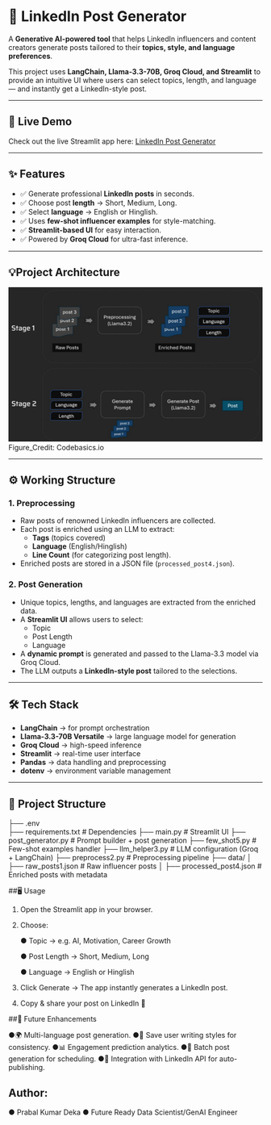 # 🚀 LinkedIn Post Generator  

A **Generative AI-powered tool** that helps LinkedIn influencers and content creators generate posts tailored to their **topics, style, and language preferences**.  

This project uses **LangChain, Llama-3.3-70B, Groq Cloud, and Streamlit** to provide an intuitive UI where users can select topics, length, and language — and instantly get a LinkedIn-style post.

---
## 🔗 Live Demo

Check out the live Streamlit app here: [LinkedIn Post Generator](https://linkedin-post-generator-hsbgnj9hjraguwgpp7encp.streamlit.app/)

---

## ✨ Features  

- ✅ Generate professional **LinkedIn posts** in seconds.  
- ✅ Choose post **length** → Short, Medium, Long.  
- ✅ Select **language** → English or Hinglish.  
- ✅ Uses **few-shot influencer examples** for style-matching.  
- ✅ **Streamlit-based UI** for easy interaction.  
- ✅ Powered by **Groq Cloud** for ultra-fast inference.  

---
## 💡Project Architecture

![Figure](https://github.com/prabalpkd/LinkedIn-Post-Generator/blob/main/Project%20Archtecture.png)
Figure_Credit: Codebasics.io

---

## ⚙️ Working Structure  

### **1. Preprocessing**  
- Raw posts of renowned LinkedIn influencers are collected.  
- Each post is enriched using an LLM to extract:  
  - **Tags** (topics covered)  
  - **Language** (English/Hinglish)  
  - **Line Count** (for categorizing post length).  
- Enriched posts are stored in a JSON file (`processed_post4.json`).  

### **2. Post Generation**  
- Unique topics, lengths, and languages are extracted from the enriched data.  
- A **Streamlit UI** allows users to select:  
  - Topic  
  - Post Length  
  - Language  
- A **dynamic prompt** is generated and passed to the Llama-3.3 model via Groq Cloud.  
- The LLM outputs a **LinkedIn-style post** tailored to the selections.  

---

## 🛠️ Tech Stack  

- **LangChain** → for prompt orchestration  
- **Llama-3.3-70B Versatile** → large language model for generation  
- **Groq Cloud** → high-speed inference  
- **Streamlit** → real-time user interface  
- **Pandas** → data handling and preprocessing  
- **dotenv** → environment variable management  

---

## 📂 Project Structure  

├── .env                  
├── requirements.txt      # Dependencies
├── main.py               # Streamlit UI
├── post_generator.py     # Prompt builder + post generation
├── few_shot5.py          # Few-shot examples handler
├── llm_helper3.py        # LLM configuration (Groq + LangChain)
├── preprocess2.py        # Preprocessing pipeline
├── data/
│   ├── raw_posts1.json   # Raw influencer posts
│   ├── processed_post4.json # Enriched posts with metadata

##🖥️ Usage

1. Open the Streamlit app in your browser.
2. Choose:

    ● Topic → e.g. AI, Motivation, Career Growth

    ● Post Length → Short, Medium, Long

    ● Language → English or Hinglish

3. Click Generate → The app instantly generates a LinkedIn post.
4. Copy & share your post on LinkedIn 🚀

##🔮 Future Enhancements

●🌍 Multi-language post generation.
●📝 Save user writing styles for consistency.
●📊 Engagement prediction analytics.
●📅 Batch post generation for scheduling.
●🔗 Integration with LinkedIn API for auto-publishing.

## Author:
● Prabal Kumar Deka
● Future Ready Data Scientist/GenAI Engineer


